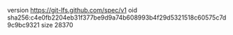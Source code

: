 version https://git-lfs.github.com/spec/v1
oid sha256:c4e0fb2204eb31f377be9d9a74b608993b4f29d5321518c60575c7d9c9bc9321
size 28370
